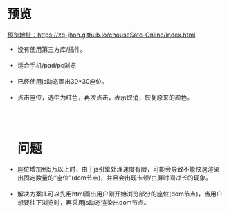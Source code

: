 <h1>预览</h1>
<a href="https://zq-jhon.github.io/chouseSate-Online/index.html" target="_blank">预览地址：https://zq-jhon.github.io/chouseSate-Online/index.html</a>
<ul>
<li>没有使用第三方库/插件。</li><br>
<li>适合手机/pad/pc浏览</li><br>
<li>已经使用js动态画出30*30座位。</li><br>
<li>点击座位，选中为红色，再次点击，表示取消，恢复原来的颜色。</li><br>
</ul>
<br>
<ul>
<h1>问题</h1>
<li>座位增加到5万以上时，由于js引擎处理速度有限，可能会导致不能快速渲染出固定数量的“座位”(dom节点)，并且会出现卡顿/白屏时间过长的现象。</li><br>
<li>解决方案:1.可以先用html画出用户刚开始浏览部分的座位(dom节点)，当用户想要往下浏览时，再采用js动态渲染出dom节点。</li><br>
</ul>
